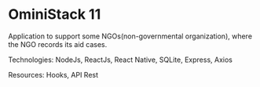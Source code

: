 # OminiStack 11
Application to support some NGOs(non-governmental organization), where the NGO records its aid cases.

Technologies: NodeJs, ReactJs, React Native, SQLite, Express, Axios

Resources: Hooks, API Rest
